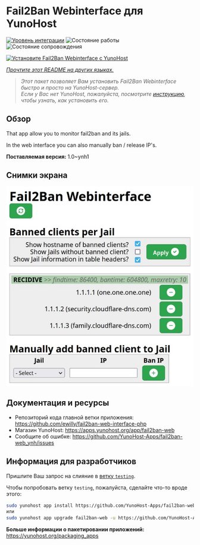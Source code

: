 <!--
Важно: этот README был автоматически сгенерирован <https://github.com/YunoHost/apps/tree/master/tools/readme_generator>
Он НЕ ДОЛЖЕН редактироваться вручную.
-->

# Fail2Ban Webinterface для YunoHost

[![Уровень интеграции](https://dash.yunohost.org/integration/fail2ban-web.svg)](https://ci-apps.yunohost.org/ci/apps/fail2ban-web/) ![Состояние работы](https://ci-apps.yunohost.org/ci/badges/fail2ban-web.status.svg) ![Состояние сопровождения](https://ci-apps.yunohost.org/ci/badges/fail2ban-web.maintain.svg)

[![Установите Fail2Ban Webinterface с YunoHost](https://install-app.yunohost.org/install-with-yunohost.svg)](https://install-app.yunohost.org/?app=fail2ban-web)

*[Прочтите этот README на других языках.](./ALL_README.md)*

> *Этот пакет позволяет Вам установить Fail2Ban Webinterface быстро и просто на YunoHost-сервер.*  
> *Если у Вас нет YunoHost, пожалуйста, посмотрите [инструкцию](https://yunohost.org/install), чтобы узнать, как установить его.*

## Обзор

That app allow you to monitor fail2ban and its jails.

In the web interface you can also manually ban / release IP's.


**Поставляемая версия:** 1.0~ynh1

## Снимки экрана

![Снимок экрана Fail2Ban Webinterface](./doc/screenshots/screenshot.jpg)

## Документация и ресурсы

- Репозиторий кода главной ветки приложения: <https://github.com/ewilly/fail2ban-web-interface-php>
- Магазин YunoHost: <https://apps.yunohost.org/app/fail2ban-web>
- Сообщите об ошибке: <https://github.com/YunoHost-Apps/fail2ban-web_ynh/issues>

## Информация для разработчиков

Пришлите Ваш запрос на слияние в [ветку `testing`](https://github.com/YunoHost-Apps/fail2ban-web_ynh/tree/testing).

Чтобы попробовать ветку `testing`, пожалуйста, сделайте что-то вроде этого:

```bash
sudo yunohost app install https://github.com/YunoHost-Apps/fail2ban-web_ynh/tree/testing --debug
или
sudo yunohost app upgrade fail2ban-web -u https://github.com/YunoHost-Apps/fail2ban-web_ynh/tree/testing --debug
```

**Больше информации о пакетировании приложений:** <https://yunohost.org/packaging_apps>
